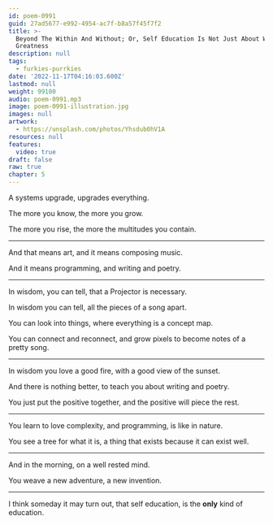 ```yaml
---
id: poem-0991
guid: 27ad5677-e992-4954-ac7f-b8a57f45f7f2
title: >-
  Beyond The Within And Without; Or, Self Education Is Not Just About Wisdom Or
  Greatness
description: null
tags:
  - furkies-purrkies
date: '2022-11-17T04:16:03.600Z'
lastmod: null
weight: 99100
audio: poem-0991.mp3
image: poem-0991-illustration.jpg
images: null
artwork:
  - https://unsplash.com/photos/Yhsdub0hV1A
resources: null
features:
  video: true
draft: false
raw: true
chapter: 5
---
```


A systems upgrade,
upgrades everything.

The more you know,
the more you grow.

The more you rise,
the more the multitudes you contain.

---

And that means art,
and it means composing music.

And it means programming,
and writing and poetry.

---

In wisdom, you can tell,
that a Projector is necessary.

In wisdom you can tell,
all the pieces of a song apart.

You can look into things,
where everything is a concept map.

You can connect and reconnect,
and grow pixels to become notes of a pretty song.

---

In wisdom you love a good fire,
with a good view of the sunset.

And there is nothing better,
to teach you about writing and poetry.

You just put the positive together,
and the positive will piece the rest.

---

You learn to love complexity,
and programming, is like in nature.

You see a tree for what it is,
a thing that exists because it can exist well.

---

And in the morning,
on a well rested mind.

You weave a new adventure,
a new invention.

---

I think someday it may turn out, that self education,
is the __only__ kind of education.
